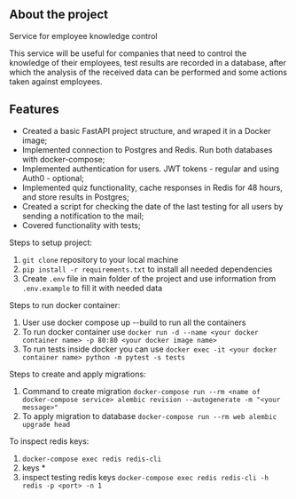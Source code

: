 ## About the project

Service for employee knowledge control

This service will be useful for companies that need to control the knowledge of their employees, test results are recorded in a database, after which the analysis of the received data can be performed and some actions taken against employees.

## Features

-   Created a basic FastAPI project structure, and wraped it in a Docker image;
-   Implemented connection to Postgres and Redis. Run both databases with docker-compose;
-   Implemented authentication for users. JWT tokens - regular and using Auth0 - optional;
-   Implemented quiz functionality, cache responses in Redis for 48 hours, and store results in Postgres;
-   Created a script for checking the date of the last testing for all users by sending a notification to the mail;
-   Covered functionality with tests;

Steps to setup project:
1. `git clone` repository to your local machine
2. `pip install -r requirements.txt` to install all needed dependencies
3. Create `.env` file in main folder of the project and use information from `.env.example` to fill it with needed data



Steps to run docker container:
1. User use docker compose up --build to run all the containers
1. To run docker container use `docker run -d --name <your docker container name> -p 80:80 <your docker image name>`
2. To run tests inside docker you can use `docker exec -it <your docker container name> python -m pytest -s tests`



Steps to create and apply migrations:
1. Command to create migration `docker-compose run --rm <name of docker-compose service> alembic revision --autogenerate -m "<your message>"`
2. To apply migration to database `docker-compose run --rm web alembic upgrade head`


To inspect redis keys:
1. `docker-compose exec redis redis-cli`
2. keys *
3. inspect testing redis keys `docker-compose exec redis redis-cli -h redis -p <port> -n 1`
